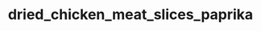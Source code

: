 ---
pub: "yes"
title: dried_chicken_meat_slices_paprika
title_small: Мясные слайсы куриные сушеные «Паприка»
lang: "ru"
meta_description: "Мясные слайсы куриные сушеные — качественный натуральный продукт из мяса курицы."
categorie: sun_dried_meat_slices

title_text: "Мясные слайсы куриные сушеные — качественный натуральный продукт из мяса курицы."

layout: products_in_ru
popular: "no"

description: "<p>Мясные слайсы куриные сушеные — качественный натуральный продукт из мяса курицы. В наше время они особенно пользуются популярностью — это вкусно, сытно и полезно. Продукт используется как самостоятельная закуска, а также — к пиву и крепким спиртным напиткам, и как полноценный перекус.</p>
<p>Наш продукт изготавливается из свежих куриных грудок путем сырого высушивания на специальном сертифицированном оборудовании, с использованием современных технологий, что позволяет продукту сохранить все полезные и питательные свойства. Нашими сотрудниками специально для Вас разработаны уникальные композиции натуральных специй, которые придают продукту изысканный вкус и аромат.</p>
<p>Продукт имеет желто-коричневый цвет, обладает ярким, насыщенным ароматом и богатым вкусом паприки, достаточно плотной консистенции.</p>"
permalink: "/ru/products/sun_dried_meat_slices/dried_chicken_meat_slices_paprika"
specifications: [
    {
        head_text: "Состав:",
        body_text: "Филе куриное 100%, соль кухонная пищевая, натуральные специи («Карри», перец черный молотый, чеснок сушеный молотый, перец красный (паприка) молотый, перец красный (острый) молотый)",
    },
    {
        head_text: "Упаковка:",
        body_text: "Полиэтиленовый пакет, крафт - пакет",
    },
    {
        head_text: "Тип обработки:",
        body_text: "Сушеные",
    },
    {
        head_text: "Вид:",
        body_text: "Слайсы",
    },
    {
        head_text: "Вес:",
        body_text: "25г; 50г; 100г; 500г",
    },
    {
        head_text: "Пищевая ценность в 100г продукта:",
        body_text: "Белки: 52,8г; Жиры: 9,0г;",
    },
    {
        head_text: "Энергетическая ценность в 100г продукта:",
        body_text: "292ккал (1221,73кДж)",
    },
    {
        head_text: "Страна-производитель:",
        body_text: "Украина",
    },
    {
        head_text: "Срок хранения:",
        body_text: "6 месяцев",
    },
    {
        head_text: "Условия хранения:",
        body_text: "Температура 5-25ᵒС, относительная влажность воздуха не более 75%",
    },
    {
        head_text: "Нормативная документация:",
        body_text: "ТУ У 10.1-2427610970-002:2019",
    },
    {
        head_text: "Цена:",
        body_text: "Цена договорная",
    },
]

price: [
    {
        head_text: "Упаковка крафт:",
        weight_data: "25",
        weight_text: "гр.",
        price_data: "20",
        price_text: "грв.",
    },
    {
        head_text: "Упаковка крафт:",
        weight_data: "50",
        weight_text: "гр.",
        price_data: "36",
        price_text: "грв.",
    },
    {
        head_text: "Упаковка п/п:",
        weight_data: "500",
        weight_text: "гр.",
        price_data: "255",
        price_text: "грв.",
    },
    {
        head_text: "Опт:",
        weight_data: "10",
        weight_text: "кг.",
        price_data: "470",
        price_text: "грв.",
    },
]
---